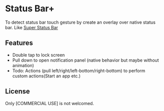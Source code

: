 # Status Bar+

To detect status bar touch gesture by create an overlay over native status bar. Like [Super Status Bar](https://play.google.com/store/apps/details?id=com.tombayley.statusbar)

## Features

- Double tap to lock screen
- Pull down to open notification panel (native behavior but maybe without animation)
- Todo: Actions (pull left/right/left-bottom/right-bottom) to perform custom actions(Start an app etc.)

## License
Only [COMMERCIAL USE] is not welcomed.
